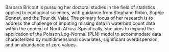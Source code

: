 <br/>
Barbara Bricout is pursuing her doctoral studies in the field of
statistics applied to ecological sciences, with guidance from Stephane Robin,
Sophie Donnet, and the Tour du Valat. The primary focus of her research is to
address the challenge of imputing missing data in waterbird count data within
the context of North Africa. Specifically, she aims to expand the application
of the Poisson Log-Normal (PLN) model to accommodate data characterized by
multidimensional covariates, significant overdispersion, and an abundance of
zero values.

